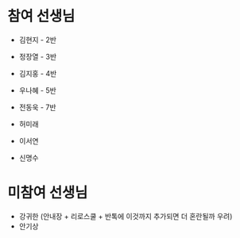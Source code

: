 # 참여 선생님

- 김현지 - 2반
- 정장열 - 3반
- 김지홍 - 4반
- 우나혜 - 5반

- 전동욱 - 7반

- 허미래
- 이서연
- 신명수

# 미참여 선생님
- 강귀한 (안내장 + 리로스쿨 + 반톡에 이것까지 추가되면 더 혼란될까 우려)
- 안기상